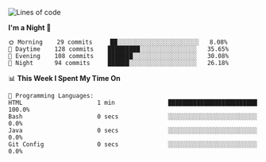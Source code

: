 <!--START_SECTION:waka-->
![Lines of code](https://img.shields.io/badge/From%20Hello%20World%20I%27ve%20Written-145502%20lines%20of%20code-blue)

**I'm a Night 🦉** 

```text
🌞 Morning    29 commits     ██░░░░░░░░░░░░░░░░░░░░░░░   8.08% 
🌆 Daytime    128 commits    █████████░░░░░░░░░░░░░░░░   35.65% 
🌃 Evening    108 commits    ███████░░░░░░░░░░░░░░░░░░   30.08% 
🌙 Night      94 commits     ██████░░░░░░░░░░░░░░░░░░░   26.18%

```


📊 **This Week I Spent My Time On** 

```text
💬 Programming Languages: 
HTML                     1 min               █████████████████████████   100.0% 
Bash                     0 secs              ░░░░░░░░░░░░░░░░░░░░░░░░░   0.0% 
Java                     0 secs              ░░░░░░░░░░░░░░░░░░░░░░░░░   0.0% 
Git Config               0 secs              ░░░░░░░░░░░░░░░░░░░░░░░░░   0.0%

```


<!--END_SECTION:waka-->
